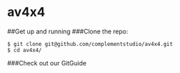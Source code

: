 # av4x4

##Get up and running
###Clone the repo:
```
$ git clone git@github.com/complementstudio/av4x4.git
$ cd av4x4/
```
###Check out our GitGuide
